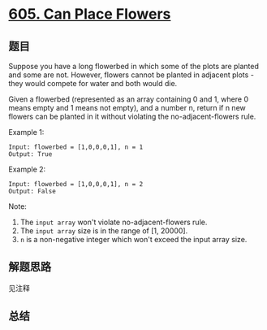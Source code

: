 # [605. Can Place Flowers](https://leetcode-cn.com/problems/can-place-flowers/)

## 题目
Suppose you have a long flowerbed in which some of the plots are planted and some are not. However, flowers cannot be planted in adjacent plots - they would compete for water and both would die.

Given a flowerbed (represented as an array containing 0 and 1, where 0 means empty and 1 means not empty), and a number n, return if n new flowers can be planted in it without violating the no-adjacent-flowers rule.

Example 1:
```
Input: flowerbed = [1,0,0,0,1], n = 1
Output: True
```
Example 2:
```
Input: flowerbed = [1,0,0,0,1], n = 2
Output: False
```
Note:
1. The `input array` won't violate no-adjacent-flowers rule.
1. The `input array` size is in the range of [1, 20000].
1. `n` is a non-negative integer which won't exceed the input array size.

## 解题思路

见注释
## 总结


